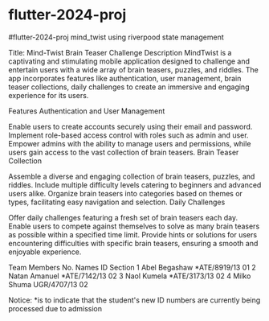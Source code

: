 # flutter-2024-proj
#flutter-2024-proj mind_twist using riverpood state management 

Title: Mind-Twist Brain Teaser Challenge
Description
MindTwist is a captivating and stimulating mobile application designed to challenge and entertain users with a wide array of brain teasers, puzzles, and riddles. The app incorporates features like authentication, user management, brain teaser collections, daily challenges to create an immersive and engaging experience for its users.

Features
Authentication and User Management

Enable users to create accounts securely using their email and password.
Implement role-based access control with roles such as admin and user.
Empower admins with the ability to manage users and permissions, while users gain access to the vast collection of brain teasers.
Brain Teaser Collection

Assemble a diverse and engaging collection of brain teasers, puzzles, and riddles.
Include multiple difficulty levels catering to beginners and advanced users alike.
Organize brain teasers into categories based on themes or types, facilitating easy navigation and selection.
Daily Challenges

Offer daily challenges featuring a fresh set of brain teasers each day.
Enable users to compete against themselves to solve as many brain teasers as possible within a specified time limit.
Provide hints or solutions for users encountering difficulties with specific brain teasers, ensuring a smooth and enjoyable experience.

Team Members
No.	Names	ID	Section
1	Abel Begashaw	*ATE/8919/13	01
2	Natan Amanuel	*ATE/7142/13	02
3	Naol Kumela	*ATE/3173/13	02
4	Milko Shuma	UGR/4707/13	02

Notice: *is to indicate that the student's new ID numbers are currently being processed due to admission
